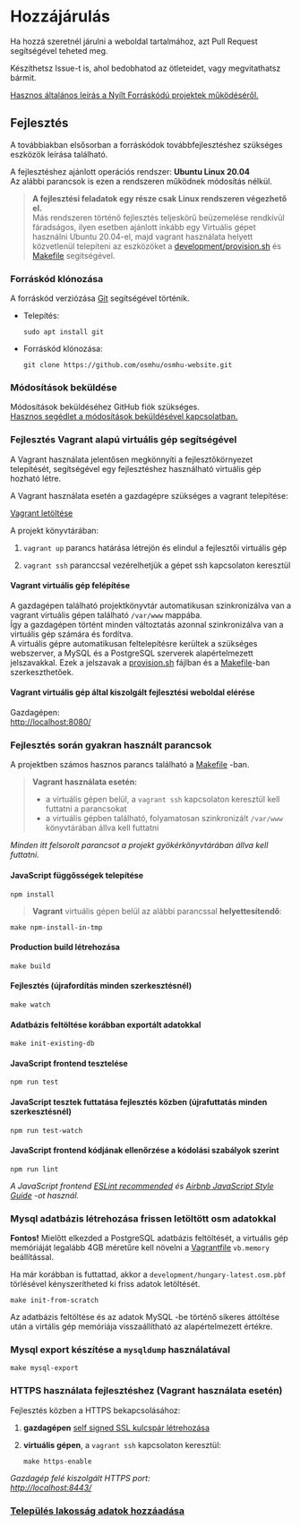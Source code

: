 # Hozzájárulás

Ha hozzá szeretnél járulni a weboldal tartalmához, azt Pull Request segítségével teheted meg.

Készíthetsz Issue-t is, ahol bedobhatod az ötleteidet, vagy megvitathatsz bármit.

[Hasznos általános leírás a Nyílt Forráskódú projektek működéséről.](https://opensource.guide/hu/how-to-contribute/)

## Fejlesztés

A továbbiakban elsősorban a forráskódok továbbfejlesztéshez szükséges eszközök leírása található.

A fejlesztéshez ajánlott operációs rendszer: **Ubuntu Linux 20.04**  
Az alábbi parancsok is ezen a rendszeren működnek módosítás nélkül.

> **A fejlesztési feladatok egy része csak Linux rendszeren végezhető el.**  
> Más rendszeren történő fejlesztés teljeskörű beüzemelése rendkívül fáradságos,
> ilyen esetben ajánlott inkább egy Virtuális gépet használni Ubuntu 20.04-el, majd vagrant használata helyett
> közvetlenül telepíteni az eszközöket a [development/provision.sh](/development/provision.sh) és [Makefile](/Makefile) segítségével.

### Forráskód klónozása

A forráskód verziózása [Git](https://git-scm.com/) segítségével történik.

- Telepítés:

    ```shell
    sudo apt install git
    ```

- Forráskód klónozása:

    ```shell
    git clone https://github.com/osmhu/osmhu-website.git
    ```

### Módosítások beküldése

Módosítások beküldéséhez GitHub fiók szükséges.  
[Hasznos segédlet a módosítások beküldésével kapcsolatban.](https://egghead.io/courses/how-to-contribute-to-an-open-source-project-on-github)

### Fejlesztés Vagrant alapú virtuális gép segítségével

A Vagrant használata jelentősen megkönnyíti a fejlesztőkörnyezet telepítését, segítségével egy fejlesztéshez használható virtuális gép hozható létre.

A Vagrant használata esetén a gazdagépre szükséges a vagrant telepítése:

[Vagrant letöltése](https://www.vagrantup.com/downloads.html)

A projekt könyvtárában:

1. `vagrant up` parancs határása létrejön és elindul a fejlesztői virtuális gép

2. `vagrant ssh` paranccsal vezérelhetjük a gépet ssh kapcsolaton keresztül

#### Vagrant virtuális gép felépítése

A gazdagépen található projektkönyvtár automatikusan szinkronizálva van a vagrant virtuális gépen található `/var/www` mappába.  
Így a gazdagépen történt minden változtatás azonnal szinkronizálva van a virtuális gép számára és fordítva.  
A virtuális gépre automatikusan feltelepítésre kerültek a szükséges webszerver, a MySQL és a PostgreSQL szerverek alapértelmezett jelszavakkal.
Ezek a jelszavak a [provision.sh](/development/provision.sh) fájlban és a [Makefile](/Makefile)-ban szerkeszthetőek.

#### Vagrant virtuális gép által kiszolgált fejlesztési weboldal elérése

Gazdagépen:  
[http://localhost:8080/](http://localhost:8080/)

### Fejlesztés során gyakran használt parancsok

A projektben számos hasznos parancs található a [Makefile](/Makefile) -ban.

> **Vagrant használata esetén:**
>
> - a virtuális gépen belül, a `vagrant ssh` kapcsolaton keresztül kell futtatni a parancsokat
> - a virtuális gépben található, folyamatosan szinkronizált `/var/www` könyvtárában állva kell futtatni

*Minden itt felsorolt parancsot a projekt gyökérkönyvtárában állva kell futtatni.*

#### JavaScript függősségek telepítése

```shell
npm install
```

> **Vagrant** virtuális gépen belül az alábbi parancssal **helyettesítendő**:

```shell
make npm-install-in-tmp
```

#### Production build létrehozása

```shell
make build
```

#### Fejlesztés (újrafordítás minden szerkesztésnél)

```shell
make watch
```

#### Adatbázis feltöltése korábban exportált adatokkal

```shell
make init-existing-db
```

#### JavaScript frontend tesztelése

```shell
npm run test
```

#### JavaScript tesztek futtatása fejlesztés közben (újrafuttatás minden szerkesztésnél)

```shell
npm run test-watch
```

#### JavaScript frontend kódjának ellenőrzése a kódolási szabályok szerint

```shell
npm run lint
```

*A JavaScript frontend [ESLint recommended](https://eslint.org/docs/rules/) és [Airbnb JavaScript Style Guide](https://github.com/airbnb/javascript) -ot használ.*

### Mysql adatbázis létrehozása frissen letöltött osm adatokkal  

**Fontos!** Mielőtt elkezded a PostgreSQL adatbázis feltöltését, a virtuális gép memóriáját legalább 4GB méretűre kell növelni a [Vagrantfile](Vagrantfile) `vb.memory` beállítással.

Ha már korábban is futtattad, akkor a `development/hungary-latest.osm.pbf` törlésével kényszerítheted ki friss adatok letöltését.

```shell
make init-from-scratch
```

Az adatbázis feltöltése és az adatok MySQL -be történő sikeres áttöltése után a virtális gép memóriája visszaállítható az alapértelmezett értékre.

### Mysql export készítése a `mysqldump` használatával

```shell
make mysql-export
```

### HTTPS használata fejlesztéshez (Vagrant használata esetén)

Fejlesztés közben a HTTPS bekapcsolásához:

1. **gazdagépen** [self signed SSL kulcspár létrehozása](/development/self-signed-ssl/README.md)

2. **virtuális gépen**, a `vagrant ssh` kapcsolaton keresztül:

    ```shell
    make https-enable
    ```

*Gazdagép felé kiszolgált HTTPS port:  
[http://localhost:8443/](http://localhost:8443/)*

### [Település lakosság adatok hozzáadása](/development/nepessegi_adatok.md)
